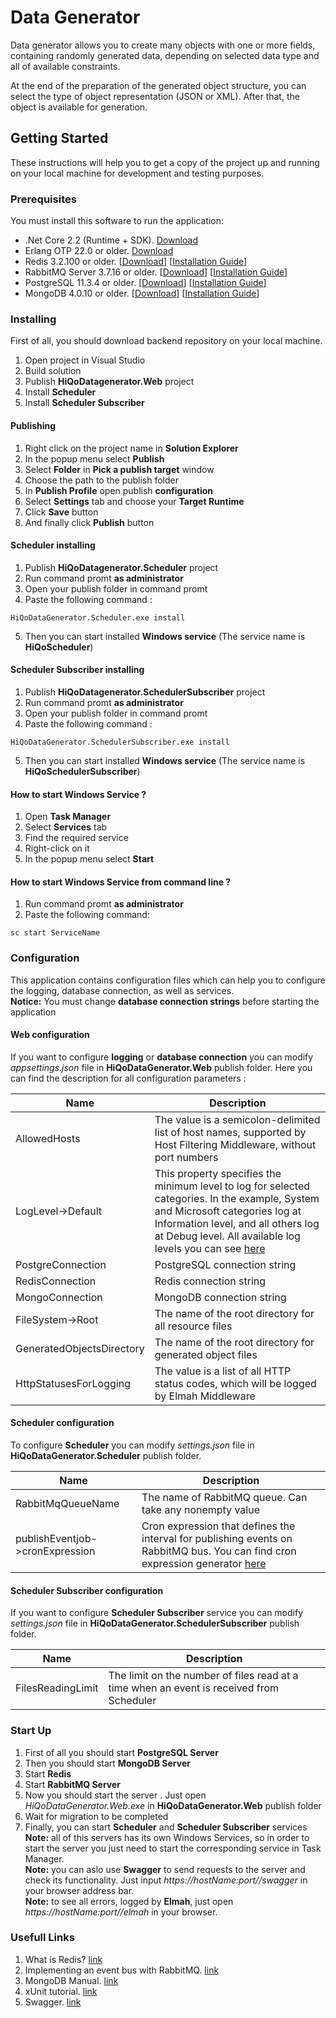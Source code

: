 # Data Generator
Data generator allows you to create many objects with one or more fields, containing randomly generated data, depending on selected data type and all of available constraints.

At the end of the preparation of the generated object structure, you can select the type of object representation (JSON or XML). After that, the object is available for generation.

## Getting Started
These instructions will help you to get a copy of the project up and running on your local machine for development and testing purposes.

### Prerequisites
You must install this software to run the application:
- .Net Core 2.2 (Runtime + SDK). [Download](https://dotnet.microsoft.com/download/visual-studio-sdks)
- Erlang OTP 22.0 or older. [Download](https://www.erlang.org/downloads)
- Redis 3.2.100 or older. [[Download](https://github.com/MicrosoftArchive/redis/releases)] [[Installation Guide](https://redislabs.com/blog/redis-on-windows-8-1-and-previous-versions)]
- RabbitMQ Server 3.7.16 or older. [[Download](https://www.rabbitmq.com/download.html)] [[Installation Guide](https://www.rabbitmq.com/install-windows-manual.html)]
- PostgreSQL 11.3.4 or older. [[Download](https://www.enterprisedb.com/downloads/postgres-postgresql-downloads)] [[Installation Guide](http://www.postgresqltutorial.com/install-postgresql/)]
- MongoDB 4.0.10 or older. [[Download](https://www.mongodb.com/download-center/community)] [[Installation Guide](https://medium.com/@LondonAppBrewery/how-to-download-install-mongodb-on-windows-4ee4b3493514)]

### Installing
First of all, you should download backend repository on your local machine.
1. Open project in Visual Studio
2. Build solution
3. Publish **HiQoDatagenerator.Web** project
4. Install **Scheduler**
5. Install **Scheduler Subscriber**

#### Publishing
1. Right click on the project name in **Solution Explorer**
2. In the popup menu select **Publish** 
3. Select **Folder** in **Pick a publish target** window
4. Choose the path to the publish folder
5. In **Publish Profile** open publish **configuration**
6. Select **Settings** tab and choose your **Target Runtime**
8. Click **Save** button
5. And finally click **Publish** button

#### Scheduler installing
1. Publish **HiQoDatagenerator.Scheduler** project
2. Run command promt **as administrator**
3. Open your publish folder in command promt
4. Paste the following command :
```
HiQoDataGenerator.Scheduler.exe install
``` 
5. Then you can start installed **Windows service** (The service name is **HiQoScheduler**)

#### Scheduler Subscriber installing
1. Publish **HiQoDatagenerator.SchedulerSubscriber** project
2. Run command promt **as administrator**
3. Open your publish folder in command promt
4. Paste the following command :
```
HiQoDataGenerator.SchedulerSubscriber.exe install
``` 
5. Then you can start installed **Windows service** (The service name is **HiQoSchedulerSubscriber**)

#### How to start Windows Service ?
1. Open **Task Manager**
2. Select **Services** tab
3. Find the required service
4. Right-click on it
5. In the popup menu select **Start**

#### How to start Windows Service from command line ?
1. Run command promt **as administrator**
2. Paste the following command:
```
sc start ServiceName
``` 

### Configuration
This application contains configuration files which can help you to configure the logging, database connection, as well as services.\
**Notice:** You must change **database connection strings** before starting the application

#### Web configuration
If you want to configure **logging** or **database connection** you can modify *appsettings.json* file in **HiQoDataGenerator.Web** publish folder.
Here you can find the description for all configuration parameters :

| Name                         | Description                                                                            |
| ----------------------- |  --------------------------------------------------------------- |
| AllowedHosts              |  The value is a semicolon-delimited list of host names, supported by Host Filtering Middleware, without port numbers  | 
| LogLevel->Default |  This property specifies the minimum level to log for selected categories. In the example, System and Microsoft categories log at Information level, and all others log at Debug level. All available log levels you can see [here](https://docs.microsoft.com/en-us/dotnet/api/microsoft.extensions.logging.loglevel?view=aspnetcore-2.2) |
| PostgreConnection | PostgreSQL connection string                                                   |
| RedisConnection | Redis connection string                                                                 |
| MongoConnection| MongoDB connection string                                                       |
| FileSystem->Root | The name of the root directory for all resource files                        |
| GeneratedObjectsDirectory | The name of the root directory for generated object files |
| HttpStatusesForLogging | The value is a list of all HTTP status codes, which will be logged by Elmah Middleware |

#### Scheduler configuration
To configure **Scheduler** you can modify *settings.json* file  in **HiQoDataGenerator.Scheduler** publish folder. 

| Name                         | Description                                                                            |
| ----------------------- |  --------------------------------------------------------------- |
| RabbitMqQueueName | The name of RabbitMQ queue. Can take any nonempty value |
| publishEventjob->cronExpression | Cron expression that defines the interval for publishing events on RabbitMQ bus. You can find cron expression generator [here](http://www.cronmaker.com/)|
#### Scheduler Subscriber configuration
If you want to configure **Scheduler Subscriber** service you can modify *settings.json* file  in **HiQoDataGenerator.SchedulerSubscriber** publish folder. 

| Name                         | Description                                                                            |
| ----------------------- |  --------------------------------------------------------------- |
| FilesReadingLimit      | The limit on the number of files read at a time when an event is received from Scheduler |

### Start Up
1. First of all you should start **PostgreSQL Server**
2. Then you should start **MongoDB Server**
3. Start **Redis**
4. Start **RabbitMQ Server**
5. Now you should start the server . Just open *HiQoDataGenerator.Web.exe*  in **HiQoDataGenerator.Web** publish folder
6. Wait for migration to be completed
7. Finally, you can start **Scheduler** and **Scheduler Subscriber** services\
**Note:** all of this servers has its own Windows Services, so in order to start the server you just need to start the corresponding service in Task Manager.\
**Note:** you can aslo use **Swagger** to send requests to the server and check its functionality. Just input *https://hostName:port//swagger*  in your browser address bar.\
**Note:** to see all errors, logged by **Elmah**, just open *https://hostName:port//elmah*  in your browser.


### Usefull Links
1. What is Redis? [link](https://redis.io/topics/introduction)
2. Implementing an event bus with RabbitMQ. [link](https://docs.microsoft.com/en-us/dotnet/architecture/microservices/multi-container-microservice-net-applications/rabbitmq-event-bus-development-test-environment )
3. MongoDB Manual. [link](https://docs.mongodb.com/manual/tutorial/getting-started/)
4. xUnit tutorial. [link](https://www.programmingwithwolfgang.com/xunit-getting-started/)
5. Swagger. [link](https://docs.microsoft.com/en-us/aspnet/core/tutorials/web-api-help-pages-using-swagger?view=aspnetcore-2.2)
